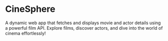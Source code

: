 # CineSphere
A dynamic web app that fetches and displays movie and actor details using a powerful film API. Explore films, discover actors, and dive into the world of cinema effortlessly!
